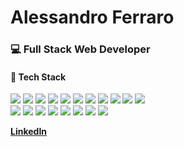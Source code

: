 # Alessandro Ferraro


### 💻 Full Stack Web Developer  

#### 🚀 Tech Stack
<p>
  <img src="https://img.shields.io/badge/-PHP-000000?style=flat&logo=php"/>
  <img src="https://img.shields.io/badge/-Laravel-000000?style=flat&logo=laravel"/>
  <img src="https://img.shields.io/badge/-JavaScript-000000?style=flat&logo=javascript"/>
  <img src="https://img.shields.io/badge/-TypeScript-000000?style=flat&logo=typescript"/>
  <img src="https://img.shields.io/badge/-React-000000?style=flat&logo=react"/>
  <img src="https://img.shields.io/badge/-Vue.js-000000?style=flat&logo=vue.js"/>
  <img src="https://img.shields.io/badge/-Next.js-000000?style=flat&logo=next.js"/>
  <img src="https://img.shields.io/badge/-jQuery-000000?style=flat&logo=jquery"/>
  <img src="https://img.shields.io/badge/-HTML-000000?style=flat&logo=html5"/>
  <img src="https://img.shields.io/badge/-CSS-000000?style=flat&logo=css"/>
  <img src="https://img.shields.io/badge/-SCSS-000000?style=flat&logo=sass"/>
<br>
  <img src="https://img.shields.io/badge/-MySQL-000000?style=flat&logo=mysql"/>
  <img src="https://img.shields.io/badge/-MongoDB-000000?style=flat&logo=mongodb"/>
  <img src="https://img.shields.io/badge/-ElasticSearch-000000?style=flat&logo=elasticsearch"/>
  <img src="https://img.shields.io/badge/-PostgreSQL-000000?style=flat&logo=postgresql"/>
  <img src="https://img.shields.io/badge/-TailwindCSS-000000?style=flat&logo=tailwindcss"/>
  <img src="https://img.shields.io/badge/-Bootstrap-000000?style=flat&logo=bootstrap"/>
  <img src="https://img.shields.io/badge/-Docker-000000?style=flat&logo=docker"/>
  <img src="https://img.shields.io/badge/-Git-000000?style=flat&logo=git"/>
</p>


**[LinkedIn](https://www.linkedin.com/in/alessandro-ferraro/)**

